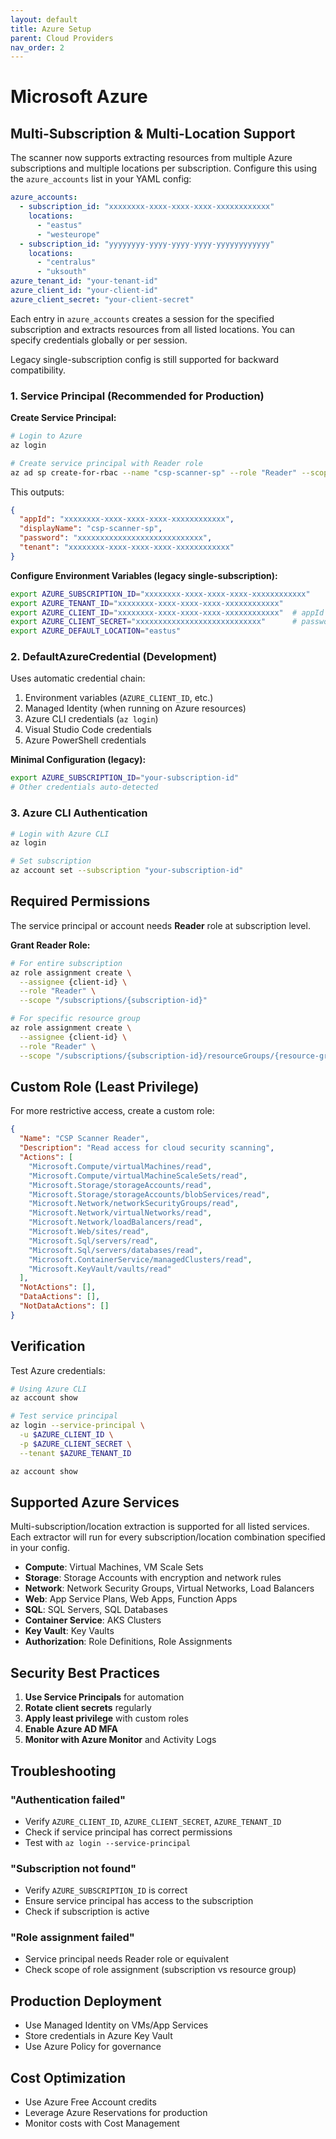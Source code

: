 ```yaml
---
layout: default
title: Azure Setup
parent: Cloud Providers
nav_order: 2
---
```


# Microsoft Azure

## Multi-Subscription & Multi-Location Support

The scanner now supports extracting resources from multiple Azure subscriptions and multiple locations per subscription. Configure this using the `azure_accounts` list in your YAML config:

```yaml
azure_accounts:
  - subscription_id: "xxxxxxxx-xxxx-xxxx-xxxx-xxxxxxxxxxxx"
    locations:
      - "eastus"
      - "westeurope"
  - subscription_id: "yyyyyyyy-yyyy-yyyy-yyyy-yyyyyyyyyyyy"
    locations:
      - "centralus"
      - "uksouth"
azure_tenant_id: "your-tenant-id"
azure_client_id: "your-client-id"
azure_client_secret: "your-client-secret"
```

Each entry in `azure_accounts` creates a session for the specified subscription and extracts resources from all listed locations. You can specify credentials globally or per session.

Legacy single-subscription config is still supported for backward compatibility.

### 1. Service Principal (Recommended for Production)

**Create Service Principal:**
```bash
# Login to Azure
az login

# Create service principal with Reader role
az ad sp create-for-rbac --name "csp-scanner-sp" --role "Reader" --scopes /subscriptions/{subscription-id}
```

This outputs:
```json
{
  "appId": "xxxxxxxx-xxxx-xxxx-xxxx-xxxxxxxxxxxx",
  "displayName": "csp-scanner-sp",
  "password": "xxxxxxxxxxxxxxxxxxxxxxxxxxxx",
  "tenant": "xxxxxxxx-xxxx-xxxx-xxxx-xxxxxxxxxxxx"
}
```

**Configure Environment Variables (legacy single-subscription):**
```bash
export AZURE_SUBSCRIPTION_ID="xxxxxxxx-xxxx-xxxx-xxxx-xxxxxxxxxxxx"
export AZURE_TENANT_ID="xxxxxxxx-xxxx-xxxx-xxxx-xxxxxxxxxxxx"
export AZURE_CLIENT_ID="xxxxxxxx-xxxx-xxxx-xxxx-xxxxxxxxxxxx"  # appId
export AZURE_CLIENT_SECRET="xxxxxxxxxxxxxxxxxxxxxxxxxxxx"      # password
export AZURE_DEFAULT_LOCATION="eastus"
```

### 2. DefaultAzureCredential (Development)

Uses automatic credential chain:

1. Environment variables (`AZURE_CLIENT_ID`, etc.)
2. Managed Identity (when running on Azure resources)
3. Azure CLI credentials (`az login`)
4. Visual Studio Code credentials
5. Azure PowerShell credentials

**Minimal Configuration (legacy):**
```bash
export AZURE_SUBSCRIPTION_ID="your-subscription-id"
# Other credentials auto-detected
```

### 3. Azure CLI Authentication

```bash
# Login with Azure CLI
az login

# Set subscription
az account set --subscription "your-subscription-id"
```

## Required Permissions

The service principal or account needs **Reader** role at subscription level.

**Grant Reader Role:**
```bash
# For entire subscription
az role assignment create \
  --assignee {client-id} \
  --role "Reader" \
  --scope "/subscriptions/{subscription-id}"

# For specific resource group
az role assignment create \
  --assignee {client-id} \
  --role "Reader" \
  --scope "/subscriptions/{subscription-id}/resourceGroups/{resource-group-name}"
```

## Custom Role (Least Privilege)

For more restrictive access, create a custom role:

```json
{
  "Name": "CSP Scanner Reader",
  "Description": "Read access for cloud security scanning",
  "Actions": [
    "Microsoft.Compute/virtualMachines/read",
    "Microsoft.Compute/virtualMachineScaleSets/read",
    "Microsoft.Storage/storageAccounts/read",
    "Microsoft.Storage/storageAccounts/blobServices/read",
    "Microsoft.Network/networkSecurityGroups/read",
    "Microsoft.Network/virtualNetworks/read",
    "Microsoft.Network/loadBalancers/read",
    "Microsoft.Web/sites/read",
    "Microsoft.Sql/servers/read",
    "Microsoft.Sql/servers/databases/read",
    "Microsoft.ContainerService/managedClusters/read",
    "Microsoft.KeyVault/vaults/read"
  ],
  "NotActions": [],
  "DataActions": [],
  "NotDataActions": []
}
```

## Verification

Test Azure credentials:

```bash
# Using Azure CLI
az account show

# Test service principal
az login --service-principal \
  -u $AZURE_CLIENT_ID \
  -p $AZURE_CLIENT_SECRET \
  --tenant $AZURE_TENANT_ID

az account show
```

## Supported Azure Services

Multi-subscription/location extraction is supported for all listed services. Each extractor will run for every subscription/location combination specified in your config.

- **Compute**: Virtual Machines, VM Scale Sets
- **Storage**: Storage Accounts with encryption and network rules
- **Network**: Network Security Groups, Virtual Networks, Load Balancers
- **Web**: App Service Plans, Web Apps, Function Apps
- **SQL**: SQL Servers, SQL Databases
- **Container Service**: AKS Clusters
- **Key Vault**: Key Vaults
- **Authorization**: Role Definitions, Role Assignments

## Security Best Practices

1. **Use Service Principals** for automation
2. **Rotate client secrets** regularly
3. **Apply least privilege** with custom roles
4. **Enable Azure AD MFA**
5. **Monitor with Azure Monitor** and Activity Logs

## Troubleshooting

### "Authentication failed"
- Verify `AZURE_CLIENT_ID`, `AZURE_CLIENT_SECRET`, `AZURE_TENANT_ID`
- Check if service principal has correct permissions
- Test with `az login --service-principal`

### "Subscription not found"
- Verify `AZURE_SUBSCRIPTION_ID` is correct
- Ensure service principal has access to the subscription
- Check if subscription is active

### "Role assignment failed"
- Service principal needs Reader role or equivalent
- Check scope of role assignment (subscription vs resource group)

## Production Deployment

- Use Managed Identity on VMs/App Services
- Store credentials in Azure Key Vault
- Use Azure Policy for governance

## Cost Optimization

- Use Azure Free Account credits
- Leverage Azure Reservations for production
- Monitor costs with Cost Management
